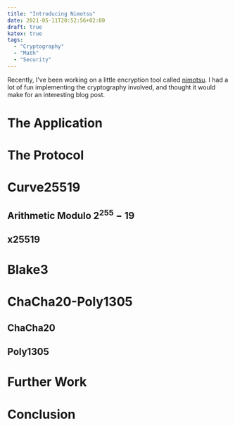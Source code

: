 ```yaml
---
title: "Introducing Nimotsu"
date: 2021-05-11T20:52:56+02:00
draft: true
katex: true
tags:
  - "Cryptography"
  - "Math"
  - "Security"
---
```


Recently, I've been working on a little encryption tool called
[nimotsu](https://github.com/cronokirby/nimotsu). I had a lot of fun
implementing the cryptography involved, and thought it would make
for an interesting blog post.

<!--more-->

# The Application

# The Protocol

# Curve25519

## Arithmetic Modulo $2^{255} - 19$

## x25519

# Blake3

# ChaCha20-Poly1305

## ChaCha20

## Poly1305

# Further Work

# Conclusion
